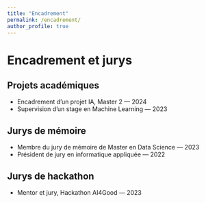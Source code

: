 ```yaml
---
title: "Encadrement"
permalink: /encadrement/
author_profile: true
---
```


# Encadrement et jurys

## Projets académiques
- Encadrement d’un projet IA, Master 2 — 2024
- Supervision d’un stage en Machine Learning — 2023

## Jurys de mémoire
- Membre du jury de mémoire de Master en Data Science — 2023
- Président de jury en informatique appliquée — 2022

## Jurys de hackathon
- Mentor et jury, Hackathon AI4Good — 2023
